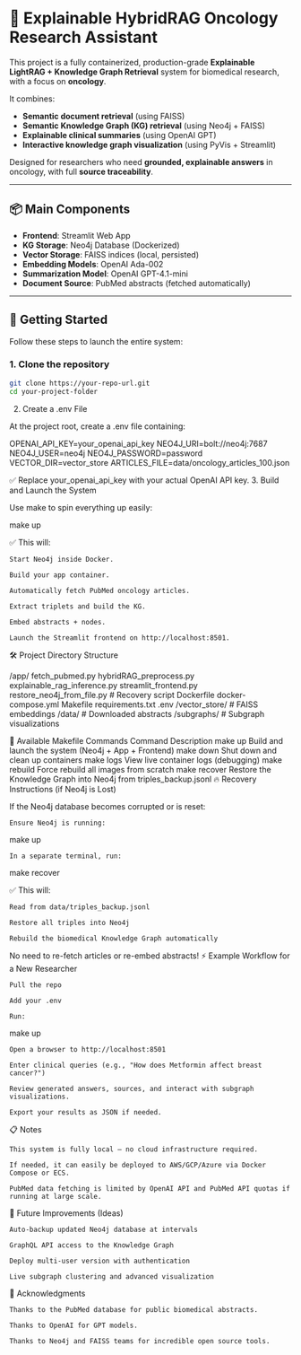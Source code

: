 # 🧬 Explainable HybridRAG Oncology Research Assistant

This project is a fully containerized, production-grade **Explainable LightRAG + Knowledge Graph Retrieval** system for biomedical research, with a focus on **oncology**.

It combines:
- **Semantic document retrieval** (using FAISS)
- **Semantic Knowledge Graph (KG) retrieval** (using Neo4j + FAISS)
- **Explainable clinical summaries** (using OpenAI GPT)
- **Interactive knowledge graph visualization** (using PyVis + Streamlit)

Designed for researchers who need **grounded, explainable answers** in oncology, with full **source traceability**.

---

## 📦 Main Components

- **Frontend**: Streamlit Web App
- **KG Storage**: Neo4j Database (Dockerized)
- **Vector Storage**: FAISS indices (local, persisted)
- **Embedding Models**: OpenAI Ada-002
- **Summarization Model**: OpenAI GPT-4.1-mini
- **Document Source**: PubMed abstracts (fetched automatically)

---

## 🚀 Getting Started

Follow these steps to launch the entire system:

### 1. Clone the repository

```bash
git clone https://your-repo-url.git
cd your-project-folder
```
2. Create a .env File

At the project root, create a .env file containing:

OPENAI_API_KEY=your_openai_api_key
NEO4J_URI=bolt://neo4j:7687
NEO4J_USER=neo4j
NEO4J_PASSWORD=password
VECTOR_DIR=vector_store
ARTICLES_FILE=data/oncology_articles_100.json

✅ Replace your_openai_api_key with your actual OpenAI API key.
3. Build and Launch the System

Use make to spin everything up easily:

make up

✅ This will:

    Start Neo4j inside Docker.

    Build your app container.

    Automatically fetch PubMed oncology articles.

    Extract triplets and build the KG.

    Embed abstracts + nodes.

    Launch the Streamlit frontend on http://localhost:8501.

🛠 Project Directory Structure

/app/
  fetch_pubmed.py
  hybridRAG_preprocess.py
  explainable_rag_inference.py
  streamlit_frontend.py
  restore_neo4j_from_file.py  # Recovery script
  Dockerfile
  docker-compose.yml
  Makefile
  requirements.txt
  .env
  /vector_store/              # FAISS embeddings
  /data/                      # Downloaded abstracts
  /subgraphs/                 # Subgraph visualizations

🧪 Available Makefile Commands
Command	Description
make up	Build and launch the system (Neo4j + App + Frontend)
make down	Shut down and clean up containers
make logs	View live container logs (debugging)
make rebuild	Force rebuild all images from scratch
make recover	Restore the Knowledge Graph into Neo4j from triples_backup.jsonl
🔥 Recovery Instructions (if Neo4j is Lost)

If the Neo4j database becomes corrupted or is reset:

    Ensure Neo4j is running:

make up

    In a separate terminal, run:

make recover

✅ This will:

    Read from data/triples_backup.jsonl

    Restore all triples into Neo4j

    Rebuild the biomedical Knowledge Graph automatically

No need to re-fetch articles or re-embed abstracts!
⚡ Example Workflow for a New Researcher

    Pull the repo

    Add your .env

    Run:

make up

    Open a browser to http://localhost:8501

    Enter clinical queries (e.g., "How does Metformin affect breast cancer?")

    Review generated answers, sources, and interact with subgraph visualizations.

    Export your results as JSON if needed.

📋 Notes

    This system is fully local — no cloud infrastructure required.

    If needed, it can easily be deployed to AWS/GCP/Azure via Docker Compose or ECS.

    PubMed data fetching is limited by OpenAI API and PubMed API quotas if running at large scale.

🚀 Future Improvements (Ideas)

    Auto-backup updated Neo4j database at intervals

    GraphQL API access to the Knowledge Graph

    Deploy multi-user version with authentication

    Live subgraph clustering and advanced visualization

🙏 Acknowledgments

    Thanks to the PubMed database for public biomedical abstracts.

    Thanks to OpenAI for GPT models.

    Thanks to Neo4j and FAISS teams for incredible open source tools.